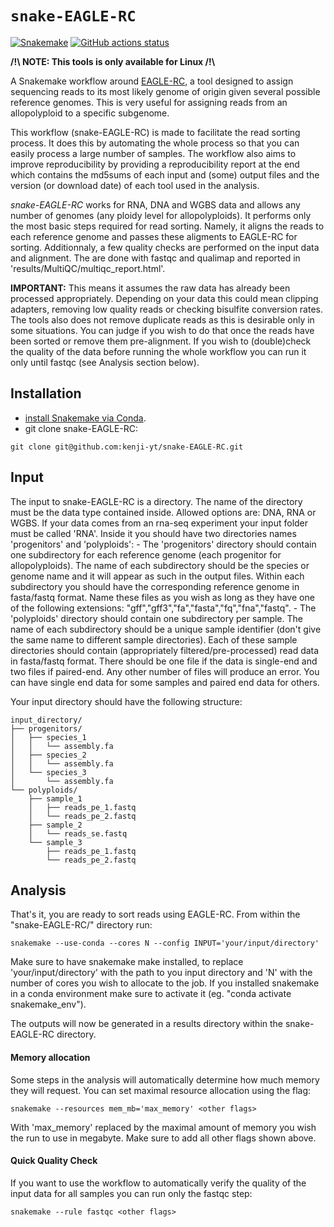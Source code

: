 # `snake-EAGLE-RC`

[![Snakemake](https://img.shields.io/badge/snakemake-≥6.3.0-brightgreen.svg)](https://snakemake.github.io)
[![GitHub actions status](https://github.com/<owner>/<repo>/workflows/Tests/badge.svg?branch=main)](https://github.com/<owner>/<repo>/actions?query=branch%3Amain+workflow%3ATests)


**/!\ NOTE: This tools is only available for Linux /!\\**

A Snakemake workflow around [EAGLE-RC](https://github.com/tony-kuo/eagle?tab=readme-ov-file#eagle-rc), a tool designed to assign sequencing reads to its most likely genome of origin given several possible reference genomes. This is very useful for assigning reads from an allopolyploid to a specific subgenome. 

This workflow (snake-EAGLE-RC) is made to facilitate the read sorting process. It does this by automating the whole process so that you can easily process a large number of samples. The workflow also aims to improve reproducibility by providing a reproducibility report at the end which contains the md5sums of each input and (some) output files and the version (or download date) of each tool used in the analysis. 

*snake-EAGLE-RC* works for RNA, DNA and WGBS data and allows any number of genomes (any ploidy level for allopolyploids). It performs only the most basic steps required for read sorting. Namely, it aligns the reads to each reference genome and passes these aligments to EAGLE-RC for sorting. Additionnaly, a few quality checks are performed on the input data and alignment. The are done with fastqc and qualimap and reported in 'results/MultiQC/multiqc_report.html'.

**IMPORTANT:** This means it assumes the raw data has already been processed appropriately. Depending on your data this could mean clipping adapters, removing low quality reads or checking bisulfite conversion rates. The tools also does not remove duplicate reads as this is desirable only in some situations. You can judge if you wish to do that once the reads have been sorted or remove them pre-alignment. If you wish to (double)check the quality of the data before running the whole workflow you can run it only until fastqc (see Analysis section below). 

## Installation 

- [install Snakemake via Conda](https://snakemake.readthedocs.io/en/stable/getting_started/installation.html).
- git clone snake-EAGLE-RC: 
```
git clone git@github.com:kenji-yt/snake-EAGLE-RC.git
```

## Input 

The input to snake-EAGLE-RC is a directory. The name of the directory must be the data type contained inside. Allowed options are: DNA, RNA or WGBS. If your data comes from an rna-seq experiment your input folder must be called 'RNA'. Inside it you should have two directories names 'progenitors' and 'polyploids': 
    - The 'progenitors' directory should contain one subdirectory for each reference genome (each progenitor for allopolyploids). The name of each subdirectory should be the species or genome name and it will appear as such in the output files. Within each subdirectory you should have the corresponding reference genome in fasta/fastq format. Name these files as you wish as long as they have one of the following extensions: "gff","gff3","fa","fasta","fq","fna","fastq". 
    - The 'polyploids' directory should contain one subdirectory per sample. The name of each subdirectory should be a unique sample identifier (don't give the same name to different sample directories). Each of these sample directories should contain (appropriately filtered/pre-processed) read data in fasta/fastq format. There should be one file if the data is single-end and two files if paired-end. Any other number of files will produce an error. You can have single end data for some samples and paired end data for others. 


Your input directory should have the following structure:
```
input_directory/
├── progenitors/
│   ├── species_1
│   │   └── assembly.fa
│   ├── species_2
│   │   └── assembly.fa
│   └── species_3
│       └── assembly.fa
└── polyploids/
    ├── sample_1
    │   ├── reads_pe_1.fastq
    │   └── reads_pe_2.fastq
    ├── sample_2
    │   └── reads_se.fastq
    └── sample_3
        ├── reads_pe_1.fastq
        └── reads_pe_2.fastq
```


## Analysis 

That's it, you are ready to sort reads using EAGLE-RC. From within the "snake-EAGLE-RC/" directory run:
```
snakemake --use-conda --cores N --config INPUT='your/input/directory'
```
Make sure to have snakemake make installed, to replace 'your/input/directory' with the path to you input directory and 'N' with the number of cores you wish to allocate to the job. If you installed snakemake in a conda environment make sure to activate it (eg. "conda activate snakemake_env").  

The outputs will now be generated in a results directory within the snake-EAGLE-RC directory. 


#### Memory allocation
Some steps in the analysis will automatically determine how much memory they will request. You can set maximal resource allocation using the flag:
```
snakemake --resources mem_mb='max_memory' <other flags>
```
With 'max_memory' replaced by the maximal amount of memory you wish the run to use in megabyte. 
Make sure to add all other flags shown above. 

#### Quick Quality Check
If you want to use the workflow to automatically verify the quality of the input data for all samples you can run only the fastqc step:
```
snakemake --rule fastqc <other flags> 
```